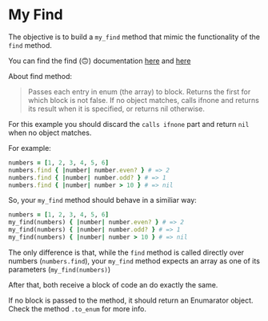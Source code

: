 # My Find

The objective is to build a `my_find` method that mimic the functionality of the `find` method.

You can find the find (🙃) documentation [here](https://ruby-doc.org/core-2.7.0/Enumerable.html#method-i-find) and [here](https://rubyapi.org/2.7/o/enumerable#method-i-find)

About find method:

> Passes each entry in enum (the array) to block. Returns the first for which block is not false. If no object matches, calls ifnone and returns its result when it is specified, or returns nil otherwise.

For this example you should discard the `calls ifnone` part and return `nil` when no object matches.

For example:

```ruby
numbers = [1, 2, 3, 4, 5, 6]
numbers.find { |number| number.even? } # => 2
numbers.find { |number| number.odd? } # => 1
numbers.find { |number| number > 10 } # => nil
```

So, your `my_find` method should behave in a similiar way:

```ruby
numbers = [1, 2, 3, 4, 5, 6]
my_find(numbers) { |number| number.even? } # => 2
my_find(numbers) { |number| number.odd? } # => 1
my_find(numbers) { |number| number > 10 } # => nil
```

The only difference is that, while the `find` method is called directly over numbers (`numbers.find`), your `my_find` method expects an array as one of its parameters (`my_find(numbers)`)

After that, both receive a block of code an do exactly the same.

If no block is passed to the method, it should return an Enumarator object. Check the method `.to_enum` for more info.

